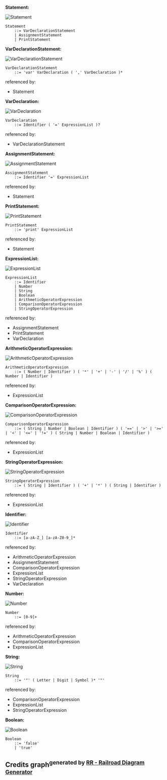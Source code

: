 **Statement:**

![Statement](diagram/Statement.svg)

```
Statement
    ::= VarDeclarationStatement
    | AssignmentStatement
    | PrintStatement
```

**VarDeclarationStatement:**

![VarDeclarationStatement](diagram/VarDeclarationStatement.svg)

```
VarDeclarationStatement
    ::= 'var' VarDeclaration ( ',' VarDeclaration )*
```

referenced by:

* Statement

**VarDeclaration:**

![VarDeclaration](diagram/VarDeclaration.svg)

```
VarDeclaration
    ::= Identifier ( '=' ExpressionList )?
```

referenced by:

* VarDeclarationStatement

**AssignmentStatement:**

![AssignmentStatement](diagram/AssignmentStatement.svg)

```
AssignmentStatement
    ::= Identifier '=' ExpressionList
```

referenced by:

* Statement

**PrintStatement:**

![PrintStatement](diagram/PrintStatement.svg)

```
PrintStatement
    ::= 'print' ExpressionList
```

referenced by:

* Statement

**ExpressionList:**

![ExpressionList](diagram/ExpressionList.svg)

```
ExpressionList
    ::= Identifier
    | Number
    | String
    | Boolean
    | ArithmeticOperatorExpression
    | ComparisonOperatorExpression
    | StringOperatorExpression
```

referenced by:

* AssignmentStatement
* PrintStatement
* VarDeclaration

**ArithmeticOperatorExpression:**

![ArithmeticOperatorExpression](diagram/ArithmeticOperatorExpression.svg)

```
ArithmeticOperatorExpression
    ::= ( Number | Identifier ) ( '*' | '+' | '-' | '/' | '%' ) ( Number | Identifier )
```

referenced by:

* ExpressionList

**ComparisonOperatorExpression:**

![ComparisonOperatorExpression](diagram/ComparisonOperatorExpression.svg)

```
ComparisonOperatorExpression
    ::= ( String | Number | Boolean | Identifier ) ( '==' | '>' | '>=' | '<' | '<=' | '!=' ) ( String | Number | Boolean | Identifier )
```

referenced by:

* ExpressionList

**StringOperatorExpression:**

![StringOperatorExpression](diagram/StringOperatorExpression.svg)

```
StringOperatorExpression
    ::= ( String | Identifier ) ( '+' | '*' ) ( String | Identifier )
```

referenced by:

* ExpressionList

**Identifier:**

![Identifier](diagram/Identifier.svg)

```
Identifier
    ::= [a-zA-Z_] [a-zA-Z0-9_]*
```

referenced by:

* ArithmeticOperatorExpression
* AssignmentStatement
* ComparisonOperatorExpression
* ExpressionList
* StringOperatorExpression
* VarDeclaration

**Number:**

![Number](diagram/Number.svg)

```
Number
    ::= [0-9]+
```

referenced by:

* ArithmeticOperatorExpression
* ComparisonOperatorExpression
* ExpressionList

**String:**

![String](diagram/String.svg)

```
String
    ::= '"' ( Letter | Digit | Symbol )* '"'
```

referenced by:

* ComparisonOperatorExpression
* ExpressionList
* StringOperatorExpression

**Boolean:**

![Boolean](diagram/Boolean.svg)

```
Boolean
    ::= 'false'
    | 'true'
```

## Credits graph<sup>generated by [RR - Railroad Diagram Generator][RR]</sup>

[RR]: https://www.bottlecaps.de/rr/ui
